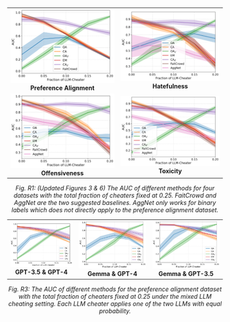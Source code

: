 <table>
  <tr>
    <td align="center">
      <img src="detect_preference_gpt4_updated.png" alt="Preference Alignment" width="700"><br>
      <strong>Preference Alignment</strong>
    </td>
    <td align="center">
      <img src="detect_hateful_gpt4_updated.png" alt="Hatefulness" width="700"><br>
      <strong>Hatefulness</strong>
    </td>
  </tr>
  <tr>
    <td align="center">
      <img src="detect_offensive_gpt4_updated.png" alt="Offensiveness" width="700"><br>
      <strong>Offensiveness</strong>
    </td>
    <td align="center">
      <img src="detect_toxic_gpt4_updated.png" alt="Toxicity" width="700"><br>
      <strong>Toxicity</strong>
    </td>
  </tr>
</table>

<p align="center"><em>Fig. R1: (Updated Figures 3 & 6) The AUC of different methods for four datasets with the total fraction of cheaters fixed at 0.25. FaitCrowd and AggNet are the two suggested baselines. AggNet only works for binary labels which does not directly apply to the preference alignment dataset.</em></p>


<table>
  <tr>
    <td align="center">
      <img src="detect_preference_gpt3_gpt4.png" alt="Preference Alignment" width="600"><br>
      <strong>GPT-3.5 & GPT-4</strong>
    </td>
    <td align="center">
      <img src="detect_preference_gemma_gpt4.png" alt="Hatefulness" width="600"><br>
      <strong>Gemma & GPT-4</strong>
    </td>
    <td align="center">
      <img src="detect_preference_gemma_gpt3.png" alt="Hatefulness" width="600"><br>
      <strong>Gemma & GPT-3.5</strong>
    </td>
  </tr>
</table>

<p align="center"><em>Fig. R3: The AUC of different methods for the preference alignment dataset with the total fraction of cheaters fixed at 0.25 under the mixed LLM cheating setting. Each LLM cheater applies one of the two LLMs with equal probability.</em></p>
